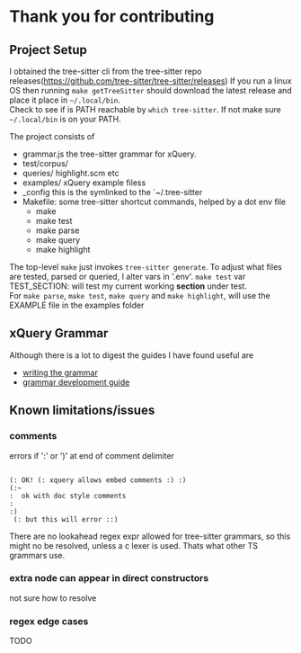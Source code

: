 Thank you for contributing
==========================

## Project Setup

I obtained the tree-sitter cli from the 
tree-sitter repo releases(https://github.com/tree-sitter/tree-sitter/releases)
If you run a linux OS then running `make getTreeSitter` should download the latest release and place it place in `~/.local/bin`.  
Check to see if is PATH reachable by `which tree-sitter`. If not make sure  `~/.local/bin` is on your PATH.

The project consists of 
 - grammar.js  the tree-sitter grammar for xQuery.
 - test/corpus/   
 - queries/       highlight.scm  etc
 - examples/      xQuery example filess
 - _config        this is the symlinked to the `~/.tree-sitter
 - Makefile: some tree-sitter shortcut commands, helped by a dot env file
   - make
   - make test      
   - make parse
   - make query
   - make highlight

 The top-level `make` just invokes `tree-sitter generate`.
 To adjust what files are tested, parsed or queried, I alter vars in '.env'.
 `make test` var TEST_SECTION: will test my current working **section** under test.  
 For `make parse`, `make test`, `make query` and `make highlight`, will use the EXAMPLE file in the examples folder

## xQuery Grammar

Although there is a lot to digest the guides I have found useful are

- [writing the grammar](http://tree-sitter.github.io/tree-sitter/creating-parsers#writing-the-grammar)
- [grammar development guide](https://github.com/github/semantic/blob/master/docs/grammar-development-guide.md)

## Known limitations/issues

### comments

errors if ':' or ')' at end of comment delimiter

```xquery

(: OK! (: xquery allows embed comments :) :)
(:~
:  ok with doc style comments
:
:)
 (: but this will error ::)
```

There are no lookahead regex expr allowed for tree-sitter grammars,
so this might no be resolved, unless a c lexer is used. Thats what other
TS grammars use.


###  extra node can appear in direct constructors

not sure how to resolve

###  regex edge cases 

 TODO



